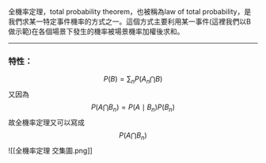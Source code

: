 全機率定理，total probability theorem，也被稱為law of total probability，是我們求某一特定事件機率的方式之一。這個方式主要利用某一事件(這裡我們以B做示範)在各個場景下發生的機率被場景機率加權後求和。
- - -
### 特性：
$$
P(B)=\sum_n P(A_n \bigcap B)
$$
又因為
$$
P(A\bigcap B_n)=P(A \mid B_n)P(B_n)
$$
故全機率定理又可以寫成
$$
P(A \bigcap B_n)
$$
![[全機率定理 交集圖.png]]